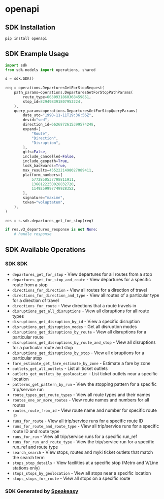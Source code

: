 # openapi

<!-- Start SDK Installation -->
## SDK Installation

```bash
pip install openapi
```
<!-- End SDK Installation -->

<!-- Start SDK Example Usage -->
## SDK Example Usage

```python
import sdk
from sdk.models import operations, shared

s = sdk.SDK()
    
req = operations.DeparturesGetForStopRequest(
    path_params=operations.DeparturesGetForStopPathParams(
        route_type=6630931860368459851,
        stop_id=829498391807953224,
    ),
    query_params=operations.DeparturesGetForStopQueryParams(
        date_utc="1998-11-11T19:36:56Z",
        devid="sed",
        direction_id=6626872615399574248,
        expand=[
            "Route",
            "Direction",
            "Disruption",
        ],
        gtfs=False,
        include_cancelled=False,
        include_geopath=True,
        look_backwards=True,
        max_results=4552221498027089411,
        platform_numbers=[
            5772850537798811911,
            1368122250028032720,
            1149259997749928352,
        ],
        signature="maxime",
        token="voluptatum",
    ),
)
    
res = s.sdk.departures_get_for_stop(req)

if res.v3_departures_response is not None:
    # handle response
```
<!-- End SDK Example Usage -->

<!-- Start SDK Available Operations -->
## SDK Available Operations

### SDK SDK

* `departures_get_for_stop` - View departures for all routes from a stop
* `departures_get_for_stop_and_route` - View departures for a specific route from a stop
* `directions_for_direction` - View all routes for a direction of travel
* `directions_for_direction_and_type` - View all routes of a particular type for a direction of travel
* `directions_for_route` - View directions that a route travels in
* `disruptions_get_all_disruptions` - View all disruptions for all route types
* `disruptions_get_disruption_by_id` - View a specific disruption
* `disruptions_get_disruption_modes` - Get all disruption modes
* `disruptions_get_disruptions_by_route` - View all disruptions for a particular route
* `disruptions_get_disruptions_by_route_and_stop` - View all disruptions for a particular route and stop
* `disruptions_get_disruptions_by_stop` - View all disruptions for a particular stop
* `fare_estimate_get_fare_estimate_by_zone` - Estimate a fare by zone
* `outlets_get_all_outlets` - List all ticket outlets
* `outlets_get_outlets_by_geolocation` - List ticket outlets near a specific location
* `patterns_get_pattern_by_run` - View the stopping pattern for a specific trip/service run
* `route_types_get_route_types` - View all route types and their names
* `routes_one_or_more_routes` - View route names and numbers for all routes
* `routes_route_from_id` - View route name and number for specific route ID
* `runs_for_route` - View all trip/service runs for a specific route ID
* `runs_for_route_and_route_type` - View all trip/service runs for a specific route ID and route type
* `runs_for_run` - View all trip/service runs for a specific run_ref
* `runs_for_run_and_route_type` - View the trip/service run for a specific run_ref and route type
* `search_search` - View stops, routes and myki ticket outlets that match the search term
* `stops_stop_details` - View facilities at a specific stop (Metro and V/Line stations only)
* `stops_stops_by_geolocation` - View all stops near a specific location
* `stops_stops_for_route` - View all stops on a specific route

<!-- End SDK Available Operations -->

### SDK Generated by [Speakeasy](https://docs.speakeasyapi.dev/docs/using-speakeasy/client-sdks)
